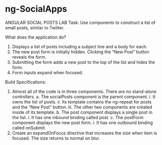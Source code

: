 # ng-SocialApps

ANGULAR SOCIAL POSTS LAB
Task: Use components to construct a list of small posts, similar to Twitter.

What does the application do?
1. Displays a list of posts including a subject line and a body for each.
2. The new post form is initially hidden. Clicking the “New Post” button reveals the form.
3. Submitting the form adds a new post to the top of the list and hides the form.
4. Form inputs expand when focused.

Build Specifications:
1. Almost all of the code is in three components. There are no stand-alone controllers.
a. The socialPosts component is the parent component.
  i. It owns the list of posts.
  ii. Its template contains the ng-repeat for posts and the “New Post” button.
  iii. The other two components are created inside of its template.
b. The post component displays a single post in the list.
  i. It has one inbound binding called post.
c. The postForm component displays the new post form.
  i. It has one outbound binding called onSubmit.
2. Create an expandOnFocus directive that increases the size when item is focused. The size returns to normal on blur. 
